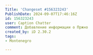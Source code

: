 ```yaml
---
Title: 'Changeset #156323243'
PublishDate: 2024-09-07T17:46:16Z
id: 156323243
user: Caption Chatter
comment: Добавление информации о Пржно
created_by: iD 2.30.2
tags:
- Montenegro

---
```

